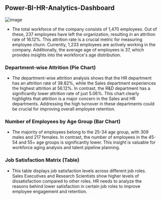 ## Power-BI-HR-Analytics-Dashboard

![image](https://github.com/user-attachments/assets/bd585c03-2ec1-4b8f-8230-d5767eed0dab)

* The total workforce of the company consists of 1,470 employees. Out of these, 237 employees have left the organization, resulting in an attrition rate of 16.12%. This attrition rate is a 
crucial metric for measuring employee churn. Currently, 1,233 employees are actively working in the company. Additionally, the average age of employees is 37, which provides insights into 
the workforce's age distribution.

### Department-wise Attrition (Pie Chart)

* The department-wise attrition analysis shows that the HR department has an attrition rate of 38.82%, while the Sales department experiences the highest attrition at 56.12%. In contrast, the R&D department has a significantly lower attrition rate of just 5.06%. This chart clearly highlights that attrition is a major concern in the Sales and HR departments. Addressing the high turnover in these departments could be crucial for improving overall employee retention.

### Number of Employees by Age Group (Bar Chart)
* The majority of employees belong to the 25-34 age group, with 309 males and 217 females. In contrast, the number of employees in the 45-54 and 55+ age groups is significantly lower. This insight is valuable for workforce aging analysis and talent pipeline planning.

### Job Satisfaction Matrix (Table)
* This table displays job satisfaction levels across different job roles. Sales Executives and Research Scientists show higher levels of dissatisfaction compared to other roles. HR needs to analyze the reasons behind lower satisfaction in certain job roles to improve employee engagement and retention.
